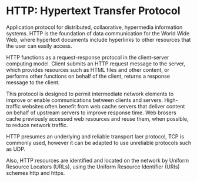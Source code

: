 # HTTP: Hypertext Transfer Protocol
 
Application protocol for distributed, collaorative, hypermedia information systems. HTTP is the foundation of data communication for the World Wide Web, where hypertext documents include hyperlinks to other resources that the user can easily access.

HTTP functions as a request-response protocol in the client-server computing model. Client submits an HTTP request message to the server, which provides resources such as HTML files and other content, or performs other functions on behalf of the client, returns a response message to the client.

This protocol is designed to permit intermediate network elements to improve or enable communications between clients and servers. High-traffic websites often benefit from web cache servers that deliver content on behalf of upstream servers to improve response time. Web brosers cache previously accessed web resources and reuse them, when possible, to reduce network traffic.

HTTP presumes an underlying and reliable transport laer protocol, TCP is commonly used, however it can be adapted to use unreliable protocols such as UDP.

Also, HTTP resources are identified and located on the network by Uniform Resource Locators (URLs), using the Uniform Resource Identifier (URIs) schemes http and https.
